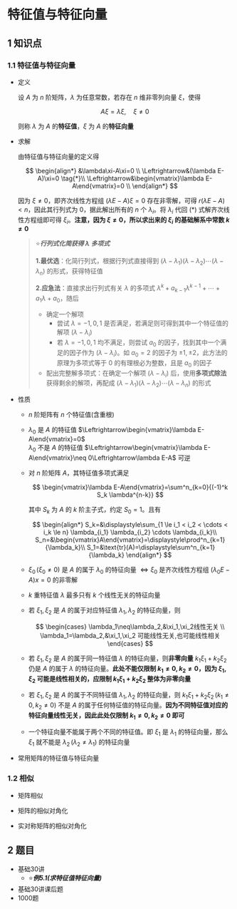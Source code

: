 # 特征值与特征向量

## 1 知识点

### 1.1 特征值与特征向量

* 定义

  设 $A$ 为 $n$ 阶矩阵，$\lambda$ 为任意常数，若存在 $n$ 维非零列向量 $\xi$，使得
  
  $$
  A\xi=\lambda\xi,\quad\xi\neq0
  $$
  
  则称 $\lambda$ 为 $A$ 的**特征值**，$\xi$ 为 $A$ 的**特征向量**

* 求解

  由特征值与特征向量的定义得
  
  $$
  \begin{align*}
    &\lambda\xi-A\xi=0 \\
    \Leftrightarrow&(\lambda E-A)\xi=0 \tag{*}\\
    \Leftrightarrow&\begin{vmatrix}\lambda E-A\end{vmatrix}=0 \\
  \end{align*}
  $$
  
  因为 $\xi\neq 0$，即齐次线性方程组 $(\lambda E-A)\xi=0$ 存在非零解，可得 $r(\lambda E-A)<n$，因此其行列式为 $0$，据此解出所有的 $n$ 个 $\lambda_i$。将 $\lambda_i$ 代回 $(*)$ 式解齐次线性方程组即可得 $\xi_i$。**注意，因为 $\xi\neq 0$，所以求出来的 $\xi_i$ 的基础解系中常数 $k\neq 0$**

  > ⭐***行列式化简获得 $\lambda$ 多项式***
  >
  > **1.最优选**：化简行列式，根据行列式直接得到 $(\lambda-\lambda_1)(\lambda-\lambda_2)\cdots(\lambda-\lambda_n)$ 的形式，获得特征值
  >
  > **2.应急法**：直接求出行列式有关 $\lambda$ 的多项式 $\lambda^k+a_{k-1}\lambda^{k-1}+\cdots+a_1\lambda+a_0$，随后
  > * 确定一个解项
  >   * 尝试 $\lambda=-1,0,1$ 是否满足，若满足则可得到其中一个特征值的解项 $(\lambda-\lambda_i)$
  >   * 若 $\lambda=-1,0,1$ 均不满足，则尝试 $a_0$ 的因子，找到其中一个满足的因子作为 $(\lambda-\lambda_i)$。如 $a_0=2$ 的因子为 $\pm1,\pm2$，此方法的原理为多项式等于 $0$ 的有理根必为整数，且是 $a_0$ 的因子
  > * 配出完整解多项式：在确定一个解项 $(\lambda-\lambda_i)$ 后，使用**多项式除法**获得剩余的解项，再配成 $(\lambda-\lambda_1)(\lambda-\lambda_2)\cdots(\lambda-\lambda_n)$ 的形式

* 性质
  * $n$ 阶矩阵有 $n$ 个特征值(含重根)
  * $\lambda_0$ 是 $A$ 的特征值 $\Leftrightarrow\begin{vmatrix}\lambda E-A\end{vmatrix}=0$ </br> $\lambda_0$ 不是 $A$ 的特征值 $\Leftrightarrow\begin{vmatrix}\lambda E-A\end{vmatrix}\neq 0\Leftrightarrow\lambda E-A$ 可逆
  * 对 $n$ 阶矩阵 $A$，其特征值多项式满足

    $$
    \begin{vmatrix}\lambda E-A\end{vmatrix}=\sum^n_{k=0}{(-1)^k S_k \lambda^{n-k}}
    $$

    其中 $S_k$ 为 $A$ 的 $k$ 阶主子式，约定 $S_0=1$。且有

    $$
    \begin{align*}
      S_k=&\displaystyle\sum_{1 \le i_1 < i_2 < \cdots < i_k \le n} \lambda_{i_1} \lambda_{i_2} \cdots \lambda_{i_k}\\
      S_n=&\begin{vmatrix}A\end{vmatrix}=\displaystyle\prod^n_{k=1}{\lambda_k}\\
      S_1=&\text{tr}(A)=\displaystyle\sum^n_{k=1}{\lambda_k}
    \end{align*}
    $$

  * $\xi_0\,(\xi_0\neq 0)$ 是 $A$ 的属于 $\lambda_0$ 的特征向量 $\Leftrightarrow\xi_0$ 是齐次线性方程组 $(\lambda_0 E-A)x=0$ 的非零解
  * $k$ 重特征值 $\lambda$ 最多只有 $k$ 个线性无关的特征向量
  * 若 $\xi_1,\xi_2$ 是 $A$ 的属于对应特征值 $\lambda_1,\lambda_2$ 的特征向量，则

    $$
    \begin{cases}
      \lambda_1\neq\lambda_2,&\xi_1,\xi_2线性无关 \\
    \lambda_1=\lambda_2,&\xi_1,\xi_2 可能线性无关,也可能线性相关
    \end{cases}
    $$

  * 若 $\xi_1,\xi_2$ 是 $A$ 的属于同一特征值 $\lambda$ 的特征向量，则**非零向量** $k_1\xi_1+k_2\xi_2$ 仍是 $A$ 的属于 $\lambda$ 的特征向量。**此处不能仅限制 $k_1\neq0,k_2\neq0$，因为 $\xi_1,\xi_2$ 可能是线性相关的，应限制 $k_1\xi_1+k_2\xi_2$ 整体为非零向量**
  * 若 $\xi_1,\xi_2$ 是 $A$ 的属于不同特征值 $\lambda_1,\lambda_2$ 的特征向量，则 $k_1\xi_1+k_2\xi_2\,(k_1\neq0,k_2\neq0)$ 不是 $A$ 的属于任何特征值的特征向量。**因为不同特征值对应的特征向量线性无关，因此此处仅限制 $k_1\neq0,k_2\neq0$ 即可**
  * 一个特征向量不能属于两个不同的特征值。即 $\xi_1$ 是 $\lambda_1$ 的特征向量，那么 $\xi_1$ 就不能是 $\lambda_2\,(\lambda_2\neq\lambda_1)$ 的特征向量

* 常用矩阵的特征值与特征向量

### 1.2 相似

* 矩阵相似

* 矩阵的相似对角化

* 实对称矩阵的相似对角化

## 2 题目

* 基础30讲
  * ⭐***例5.1(求特征值特征向量)***
* 基础30讲课后题
* 1000题
